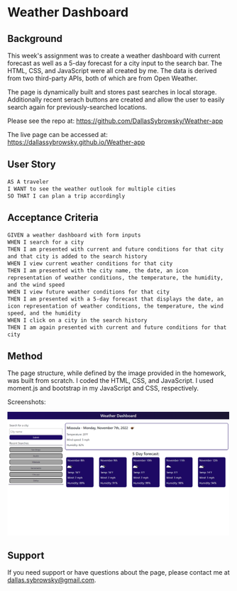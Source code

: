 # Weather Dashboard

## Background

This week's assignment was to create a weather dashboard with current forecast as well as a 5-day forecast for a city input to the search bar. The HTML, CSS, and JavaScript were all created by me. The data is derived from two third-party APIs, both of which are from Open Weather.

The page is dynamically built and stores past searches in local storage. Additionally recent serach buttons are created and allow the user to easily search again for previously-searched locations. 

Please see the repo at: https://github.com/DallasSybrowsky/Weather-app

The live page can be accessed at: https://dallassybrowsky.github.io/Weather-app

## User Story

```
AS A traveler
I WANT to see the weather outlook for multiple cities
SO THAT I can plan a trip accordingly
```

## Acceptance Criteria

```
GIVEN a weather dashboard with form inputs
WHEN I search for a city
THEN I am presented with current and future conditions for that city and that city is added to the search history
WHEN I view current weather conditions for that city
THEN I am presented with the city name, the date, an icon representation of weather conditions, the temperature, the humidity, and the wind speed
WHEN I view future weather conditions for that city
THEN I am presented with a 5-day forecast that displays the date, an icon representation of weather conditions, the temperature, the wind speed, and the humidity
WHEN I click on a city in the search history
THEN I am again presented with current and future conditions for that city
```

## Method

The page structure, while defined by the image provided in the homework, was built from scratch. I coded the HTML, CSS, and JavaScript. I used moment.js and bootstrap in my JavaScript and CSS, respectively.

Screenshots:

<img width="500" src="/assets/images/Weather-dashboard.png" alt="Weather page screenshot">

## Support

If you need support or have questions about the page, please contact me at dallas.sybrowsky@gmail.com.